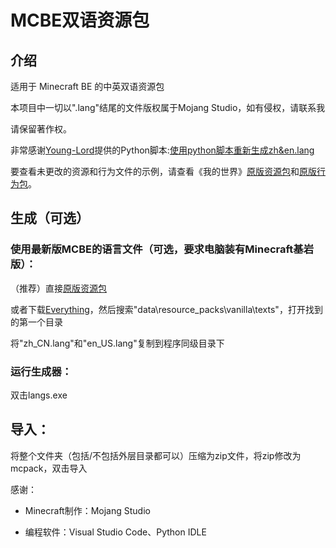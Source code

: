 # MCBE双语资源包

## 介绍

适用于 Minecraft BE 的中英双语资源包

本项目中一切以".lang"结尾的文件版权属于Mojang Studio，如有侵权，请联系我

请保留著作权。

非常感谢[Young-Lord](https://github.com/Young-Lord)提供的Python脚本:[使用python脚本重新生成zh&en.lang](https://github.com/Young-Lord/Bilingual_zh-en_Minecraft)

要查看未更改的资源和行为文件的示例，请查看《我的世界》[原版资源包](https://aka.ms/resourcepacktemplate)和[原版行为包](https://aka.ms/behaviorpacktemplate)。
## 生成（可选）

### 使用最新版MCBE的语言文件（可选，要求电脑装有Minecraft基岩版）：

（推荐）直接[原版资源包](https://aka.ms/resourcepacktemplate)

或者下载[Everything](https://www.voidtools.com/zh-cn/)，然后搜索"data\resource_packs\vanilla\texts"，打开找到的第一个目录

将"zh_CN.lang"和"en_US.lang"复制到程序同级目录下

### 运行生成器：

双击langs.exe

## 导入：

将整个文件夹（包括/不包括外层目录都可以）压缩为zip文件，将zip修改为mcpack，双击导入

感谢：

- Minecraft制作：Mojang Studio

- 编程软件：Visual Studio Code、Python IDLE
